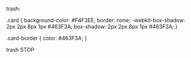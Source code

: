 
trash:




.card {
  background-color: #F4F3EE;
  border: none;
  -webkit-box-shadow: 2px 2px 8px 1px #463F3A;
          box-shadow: 2px 2px 8px 1px #463F3A;
}


.card-border {
  color: #463F3A;
}

trash STOP